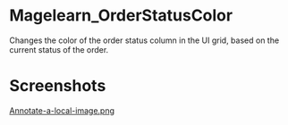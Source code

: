 # Magelearn_OrderStatusColor
Changes the color of the order status column in the UI grid, based on the current status of the order.

# Screenshots

[Annotate-a-local-image.png](/assets/first.png)
